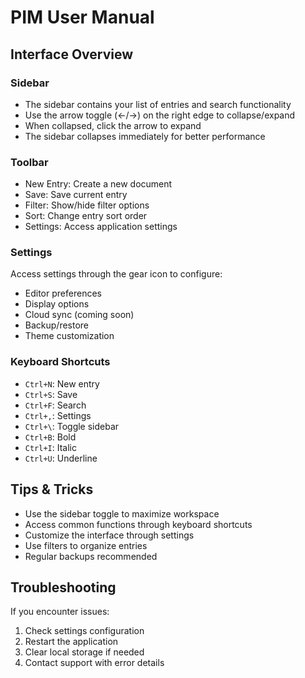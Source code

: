 # PIM User Manual

## Interface Overview

### Sidebar
- The sidebar contains your list of entries and search functionality
- Use the arrow toggle (←/→) on the right edge to collapse/expand
- When collapsed, click the arrow to expand
- The sidebar collapses immediately for better performance

### Toolbar
- New Entry: Create a new document
- Save: Save current entry
- Filter: Show/hide filter options
- Sort: Change entry sort order
- Settings: Access application settings

### Settings
Access settings through the gear icon to configure:
- Editor preferences
- Display options
- Cloud sync (coming soon)
- Backup/restore
- Theme customization

### Keyboard Shortcuts
- `Ctrl+N`: New entry
- `Ctrl+S`: Save
- `Ctrl+F`: Search
- `Ctrl+,`: Settings
- `Ctrl+\`: Toggle sidebar
- `Ctrl+B`: Bold
- `Ctrl+I`: Italic
- `Ctrl+U`: Underline

## Tips & Tricks
- Use the sidebar toggle to maximize workspace
- Access common functions through keyboard shortcuts
- Customize the interface through settings
- Use filters to organize entries
- Regular backups recommended

## Troubleshooting
If you encounter issues:
1. Check settings configuration
2. Restart the application
3. Clear local storage if needed
4. Contact support with error details
